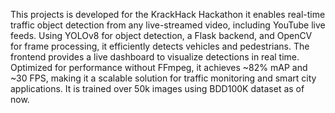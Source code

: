 This projects is developed for the KrackHack Hackathon it enables real-time traffic object detection from any live-streamed video, including YouTube live feeds. Using YOLOv8 for object detection, a Flask backend, and OpenCV for frame processing, it efficiently detects vehicles and pedestrians. The frontend provides a live dashboard to visualize detections in real time. Optimized for performance without FFmpeg, it achieves ~82% mAP and ~30 FPS, making it a scalable solution for traffic monitoring and smart city applications.
It is trained over 50k images using BDD100K dataset as of now.
